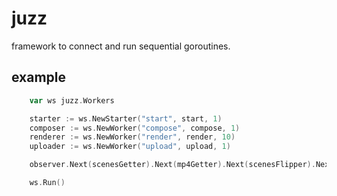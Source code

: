 # juzz
framework to connect and run sequential goroutines.

## example

```go
	var ws juzz.Workers

	starter := ws.NewStarter("start", start, 1)
	composer := ws.NewWorker("compose", compose, 1)
	renderer := ws.NewWorker("render", render, 10)
	uploader := ws.NewWorker("upload", upload, 1)

	observer.Next(scenesGetter).Next(mp4Getter).Next(scenesFlipper).Next(sceneFlipsPutter)

	ws.Run()
```
